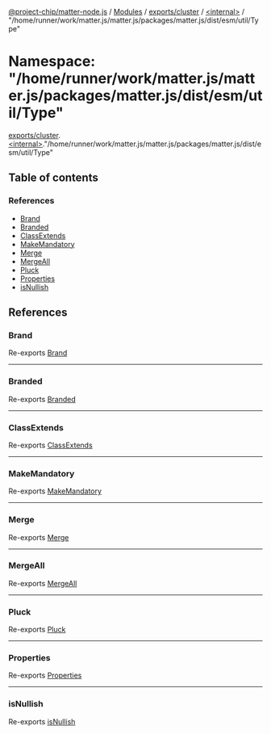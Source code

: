 [@project-chip/matter-node.js](../README.md) / [Modules](../modules.md) / [exports/cluster](exports_cluster.md) / [\<internal\>](exports_cluster._internal_.md) / "/home/runner/work/matter.js/matter.js/packages/matter.js/dist/esm/util/Type"

# Namespace: "/home/runner/work/matter.js/matter.js/packages/matter.js/dist/esm/util/Type"

[exports/cluster](exports_cluster.md).[\<internal\>](exports_cluster._internal_.md)."/home/runner/work/matter.js/matter.js/packages/matter.js/dist/esm/util/Type"

## Table of contents

### References

- [Brand](exports_cluster._internal_.__home_runner_work_matter_js_matter_js_packages_matter_js_dist_esm_util_Type_.md#brand)
- [Branded](exports_cluster._internal_.__home_runner_work_matter_js_matter_js_packages_matter_js_dist_esm_util_Type_.md#branded)
- [ClassExtends](exports_cluster._internal_.__home_runner_work_matter_js_matter_js_packages_matter_js_dist_esm_util_Type_.md#classextends)
- [MakeMandatory](exports_cluster._internal_.__home_runner_work_matter_js_matter_js_packages_matter_js_dist_esm_util_Type_.md#makemandatory)
- [Merge](exports_cluster._internal_.__home_runner_work_matter_js_matter_js_packages_matter_js_dist_esm_util_Type_.md#merge)
- [MergeAll](exports_cluster._internal_.__home_runner_work_matter_js_matter_js_packages_matter_js_dist_esm_util_Type_.md#mergeall)
- [Pluck](exports_cluster._internal_.__home_runner_work_matter_js_matter_js_packages_matter_js_dist_esm_util_Type_.md#pluck)
- [Properties](exports_cluster._internal_.__home_runner_work_matter_js_matter_js_packages_matter_js_dist_esm_util_Type_.md#properties)
- [isNullish](exports_cluster._internal_.__home_runner_work_matter_js_matter_js_packages_matter_js_dist_esm_util_Type_.md#isnullish)

## References

### Brand

Re-exports [Brand](util_export.md#brand)

___

### Branded

Re-exports [Branded](util_export.md#branded)

___

### ClassExtends

Re-exports [ClassExtends](util_export.md#classextends)

___

### MakeMandatory

Re-exports [MakeMandatory](util_export.md#makemandatory)

___

### Merge

Re-exports [Merge](util_export.md#merge)

___

### MergeAll

Re-exports [MergeAll](util_export.md#mergeall)

___

### Pluck

Re-exports [Pluck](util_export.md#pluck)

___

### Properties

Re-exports [Properties](util_export.md#properties)

___

### isNullish

Re-exports [isNullish](util_export.md#isnullish)

